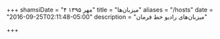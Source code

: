 +++
shamsiDate = "۴ مهر ۱۳۹۵"
title = "میزبان‌ها"
aliases = "/hosts"
date = "2016-09-25T02:11:48-05:00"
description = "میزبان‌های رادیو خط فرمان"

+++

